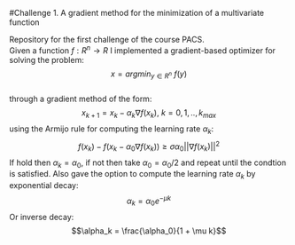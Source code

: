 #Challenge 1. A gradient method for the minimization of a
multivariate function

Repository for the first challenge of the course PACS. 
<br>
Given a function $f: R^n → R$ I implemented a gradient-based optimizer for solving the problem: $$x = argmin_{y \in R^n} \ f(y)$$
<br>
through a gradient method of the form: $$x_{k+1} = x_k - \alpha_k  \nabla f(x_k),  \ k=0,1,.., k_{max}$$
using the Armijo rule for computing the learning rate $\alpha_k$: 
$$f(x_k) - f(x_k - \alpha_0 \nabla f(x_k)) \geq \sigma \alpha_0 ||\nabla f(x_k)||^2$$
If hold then $\alpha_k = \alpha_0$, if not then take $\alpha_0 = \alpha_0 / 2$ and repeat until the condtion is satisfied.
Also gave the option to compute the learning rate $\alpha_k$ by exponential decay:
$$\alpha_k = \alpha_0 e^{- \mu k}$$
Or inverse decay:
$$\alpha_k = \frac{\alpha_0}{1 + \mu k}$$